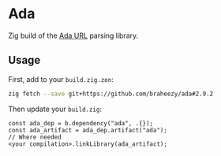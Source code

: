 # Ada
Zig build of the [Ada URL](https://github.com/ada-url/ada) parsing library.

## Usage
First, add to your `build.zig.zon`:

```bash
zig fetch --save git+https://github.com/braheezy/ada#2.9.2
```

Then update your `build.zig`:

```zig
const ada_dep = b.dependency("ada", .{});
const ada_artifact = ada_dep.artifact("ada");
// Where needed
<your compilation>.linkLibrary(ada_artifact);
```
